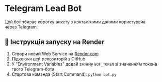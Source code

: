 # Telegram Lead Bot

Цей бот збирає коротку анкету з контактними даними користувача через Telegram.

## 🔧 Інструкція запуску на Render

1. Створи новий Web Service на [Render.com](https://render.com/)
2. Підключи цей репозиторій з GitHub
3. У "Environment Variables" додай змінну `BOT_TOKEN` зі значенням токена твого Telegram-бота
4. Стартова команда (Start Command): `python bot.py`
